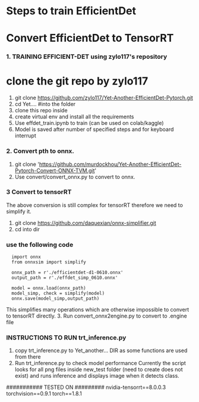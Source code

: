 # Steps to train EfficientDet
# Convert EfficientDet to TensorRT

###  1. TRAINING EFFICIENT-DET using zylo117's repository
# clone the git repo by zylo117
1. git clone https://github.com/zylo117/Yet-Another-EfficientDet-Pytorch.git
2. cd Yet.... #into the folder
3. clone this repo inside
4. create virtual env and install all the requirements
5. Use effdet_train.ipynb to train (can be used on colab/kaggle)
6. Model is saved after number of specified steps and for keyboard interrupt

###  2. Convert pth to onnx.
1. git clone 'https://github.com/murdockhou/Yet-Another-EfficientDet-Pytorch-Convert-ONNX-TVM.git'
2. Use convert/convert_onnx.py to convert to onnx.

### 3 Convert to tensorRT
The above conversion is still complex for tensorRT therefore we need to simplify it.
1. git clone https://github.com/daquexian/onnx-simplifier.git
2. cd into dir
### use the following code
      import onnx
      from onnxsim import simplify

      onnx_path = r'./efficientdet-d1-0610.onnx'
      output_path = r'./effdet_simp_0610.onnx'

      model = onnx.load(onnx_path)
      model_simp, check = simplify(model)
      onnx.save(model_simp,output_path)

This simplifies many operations which are otherwise impossible to convert to tensorRT directly.
3. Run convert_onnx2engine.py to convert to .engine file


### INSTRUCTIONS TO RUN trt_inference.py
1. copy trt_inference.py to Yet_another... DIR as some functions are used from there
1. Run trt_inference.py to check model performance
Currently the script looks for all png files inside new_test folder (need to create does not exist) and runs inference and displays image when it detects class.


########### TESTED ON #########
nvidia-tensorrt==8.0.0.3
torchvision==0.9.1
torch==1.8.1
